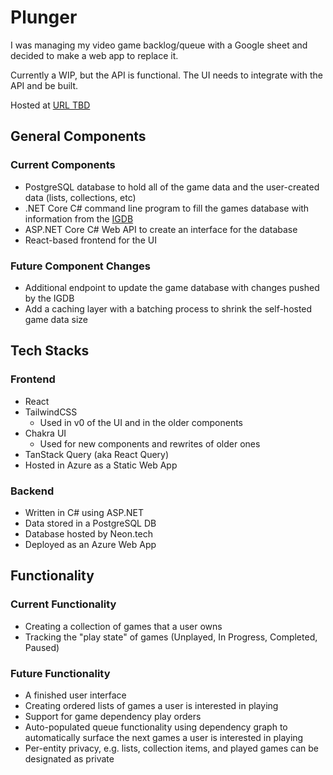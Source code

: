 # Plunger
I was managing my video game backlog/queue with a Google sheet and decided to make a web app to replace it.

Currently a WIP, but the API is functional. The UI needs to integrate with the API and be built.

Hosted at [URL TBD]()

## General Components
### Current Components
* PostgreSQL database to hold all of the game data and the user-created data (lists, collections, etc)
* .NET Core C# command line program to fill the games database with information from the [IGDB](https://www.igdb.com/)
* ASP.NET Core C# Web API to create an interface for the database
* React-based frontend for the UI

### Future Component Changes
* Additional endpoint to update the game database with changes pushed by the IGDB
* Add a caching layer with a batching process to shrink the self-hosted game data size

## Tech Stacks
### Frontend
* React
* TailwindCSS
    * Used in v0 of the UI and in the older components
* Chakra UI
    * Used for new components and rewrites of older ones
* TanStack Query (aka React Query)
* Hosted in Azure as a Static Web App

### Backend
* Written in C# using ASP.NET
* Data stored in a PostgreSQL DB
* Database hosted by Neon.tech
* Deployed as an Azure Web App

## Functionality
### Current Functionality
* Creating a collection of games that a user owns
* Tracking the "play state" of games (Unplayed, In Progress, Completed, Paused)

### Future Functionality
* A finished user interface
* Creating ordered lists of games a user is interested in playing
* Support for game dependency play orders
* Auto-populated queue functionality using dependency graph to automatically surface the next games a user is interested in playing
* Per-entity privacy, e.g. lists, collection items, and played games can be designated as private
